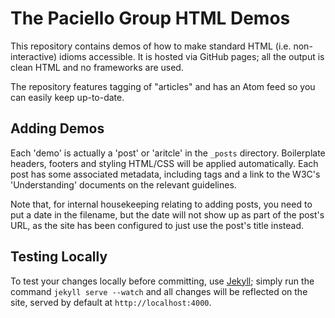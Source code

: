 The Paciello Group HTML Demos
==============================

This repository contains demos of how to make standard HTML (i.e. non-interactive) idioms accessible.  It is hosted via GitHub pages; all the output is clean HTML and no frameworks are used.

The repository features tagging of "articles" and has an Atom feed so you can easily keep up-to-date.

Adding Demos
-------------

Each 'demo' is actually a 'post' or 'aritcle' in the `_posts` directory.  Boilerplate headers, footers and styling HTML/CSS will be applied automatically.  Each post has some associated metadata, including tags and a link to the W3C's 'Understanding' documents on the relevant guidelines.

Note that, for internal housekeeping relating to adding posts, you need to put a date in the filename, but the date will not show up as part of the post's URL, as the site has been configured to just use the post's title instead.

Testing Locally
----------------

To test your changes locally before committing, use [Jekyll](http://jekyllrb.com); simply run the command `jekyll serve --watch` and all changes will be reflected on the site, served by default at `http://localhost:4000`.
